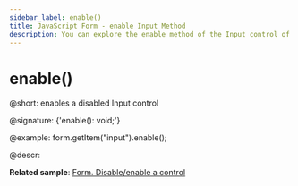 ```yaml
---
sidebar_label: enable()
title: JavaScript Form - enable Input Method 
description: You can explore the enable method of the Input control of Form in the documentation of the DHTMLX JavaScript UI library. Browse developer guides and API reference, try out code examples and live demos, and download a free 30-day evaluation version of DHTMLX Suite.
---
```


# enable()

@short: enables a disabled Input control

@signature: {'enable(): void;'}

@example:
form.getItem("input").enable();

@descr:

**Related sample**: [Form. Disable/enable a control](https://snippet.dhtmlx.com/n0ndn215)
